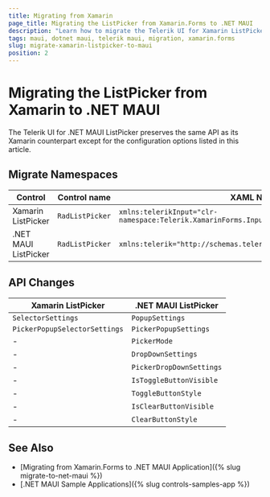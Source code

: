 ```yaml
---
title: Migrating from Xamarin
page_title: Migrating the ListPicker from Xamarin.Forms to .NET MAUI
description: "Learn how to migrate the Telerik UI for Xamarin ListPicker to the Telerik UI for .NET MAUI framework by updating the namespaces and the incompatible NuGet packages. "
tags: maui, dotnet maui, telerik maui, migration, xamarin.forms
slug: migrate-xamarin-listpicker-to-maui
position: 2
---
```


# Migrating the ListPicker from Xamarin to .NET MAUI

The Telerik UI for .NET MAUI ListPicker preserves the same API as its Xamarin counterpart except for the configuration options listed in this article.

## Migrate Namespaces

| Control | Control name | XAML Namespcace | C# Namespace|
| --------------- | --------------- | --------------- | --------------- |
| Xamarin ListPicker | `RadListPicker` | `xmlns:telerikInput="clr-namespace:Telerik.XamarinForms.Input;assembly=Telerik.XamarinForms.Input"` | `using Telerik.XamarinForms.Input;` | 
| .NET MAUI ListPicker | `RadListPicker` | `xmlns:telerik="http://schemas.telerik.com/2022/xaml/maui"` | `using Telerik.Maui.Controls;` |


## API Changes

| Xamarin ListPicker | .NET MAUI ListPicker |
| ------------- | --------------- |
| `SelectorSettings` | `PopupSettings` |
| `PickerPopupSelectorSettings` | `PickerPopupSettings` |
| - | `PickerMode` |
| - | `DropDownSettings` |
| - | `PickerDropDownSettings` |
| - | `IsToggleButtonVisible` |
| - | `ToggleButtonStyle` |
| - | `IsClearButtonVisible` |
| - | `ClearButtonStyle` |


## See Also

* [Migrating from Xamarin.Forms to .NET MAUI Application]({% slug migrate-to-net-maui %})
* [.NET MAUI Sample Applications]({% slug controls-samples-app %})

